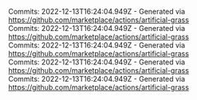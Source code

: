 Commits: 2022-12-13T16:24:04.949Z - Generated via https://github.com/marketplace/actions/artificial-grass
<br>
Commits: 2022-12-13T16:24:04.949Z - Generated via https://github.com/marketplace/actions/artificial-grass
<br>
Commits: 2022-12-13T16:24:04.949Z - Generated via https://github.com/marketplace/actions/artificial-grass
<br>
Commits: 2022-12-13T16:24:04.949Z - Generated via https://github.com/marketplace/actions/artificial-grass
<br>
Commits: 2022-12-13T16:24:04.949Z - Generated via https://github.com/marketplace/actions/artificial-grass
<br>
